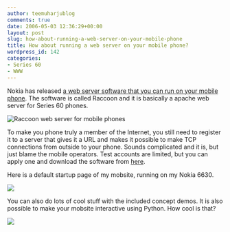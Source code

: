 ```yaml
---
author: teemuharjublog
comments: true
date: 2006-05-03 12:36:29+00:00
layout: post
slug: how-about-running-a-web-server-on-your-mobile-phone
title: How about running a web server on your mobile phone?
wordpress_id: 142
categories:
- Series 60
- WWW
---
```


Nokia has released [a web server software that you can run on your mobile phone](http://research.nokia.com/research/projects/mobile-web-server/). The software is called Raccoon and it is basically a apache web server for Series 60 phones.

![Raccoon web server for mobile phones](http://static.flickr.com/47/139657164_67daa11dc2_o.png)

To make you phone truly a member of the Internet, you still need to register it to a server that gives it a URL and makes it possible to make TCP connections from outside to your phone. Sounds complicated and it is, but just blame the mobile operators. Test accounts are limited, but you can apply one and download the software from [here](http://research.nokia.com/research/projects/mobile-web-server/phone-software.html).

Here is a default startup page of my mobsite, running on my Nokia 6630.

[![](http://static.flickr.com/53/139699904_4be3e6cabe_m.jpg)](http://static.flickr.com/53/139699904_4be3e6cabe_o.jpg)

You can also do lots of cool stuff with the included concept demos. It is also possible to make your mobsite interactive using Python. How cool is that?

[![](http://static.flickr.com/44/139699903_a8329321b0.jpg)](http://static.flickr.com/44/139699903_a8329321b0_o.jpg)
